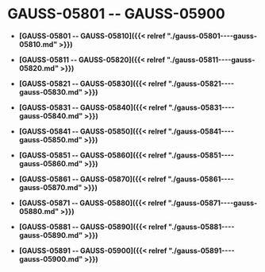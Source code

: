 # GAUSS-05801 -- GAUSS-05900

-   **[GAUSS-05801 -- GAUSS-05810]({{< relref "./gauss-05801----gauss-05810.md" >}})**  

-   **[GAUSS-05811 -- GAUSS-05820]({{< relref "./gauss-05811----gauss-05820.md" >}})**  

-   **[GAUSS-05821 -- GAUSS-05830]({{< relref "./gauss-05821----gauss-05830.md" >}})**  

-   **[GAUSS-05831 -- GAUSS-05840]({{< relref "./gauss-05831----gauss-05840.md" >}})**  

-   **[GAUSS-05841 -- GAUSS-05850]({{< relref "./gauss-05841----gauss-05850.md" >}})**  

-   **[GAUSS-05851 -- GAUSS-05860]({{< relref "./gauss-05851----gauss-05860.md" >}})**  

-   **[GAUSS-05861 -- GAUSS-05870]({{< relref "./gauss-05861----gauss-05870.md" >}})**  

-   **[GAUSS-05871 -- GAUSS-05880]({{< relref "./gauss-05871----gauss-05880.md" >}})**  

-   **[GAUSS-05881 -- GAUSS-05890]({{< relref "./gauss-05881----gauss-05890.md" >}})**  

-   **[GAUSS-05891 -- GAUSS-05900]({{< relref "./gauss-05891----gauss-05900.md" >}})**  


